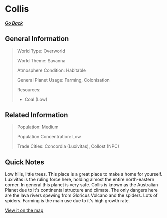 # Collis

##### [Go Back](/wiki/space#planets)

## General Information

> World Type: Overworld
>
> World Theme: Savanna
>
> Atmosphere Condition: Habitable
>
> General Planet Usage: Farming, Colonisation
>
> Resources:
> - Coal (Low)

## Related Information

> Population: Medium
>
> Population Concentration: Low
>
> Trade Cities: Concordia (Luxivitas), Collost (NPC)

## Quick Notes

Low hills, little trees. This place is a great place to make a home for yourself. Luxivitas is the ruling force here, holding almost the entire north-eastern corner. In general this planet is very safe. Collis is known as the Australian Planet due to it's continental structure and climate. The only dangers here are the lava rivers spewing from Gloricus Volcano and the spiders. Lots of spiders. Farming is the main use due to it's high growth rate.

[View it on the map](https://dynmap.starlegacy.net/?worldname=Collis)
